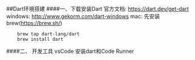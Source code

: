 ##Dart环境搭建
####一、下载安装Dart
官方文档: https://dart.dev/get-dart
    windows: http://www.gekorm.com/dart-windows
    mac: 先安装brew(https://brew.sh/)

        brew tap dart-lang/dart
        brew install dart

####二、 开发工具
vsCode 安装dart和Code Runner
